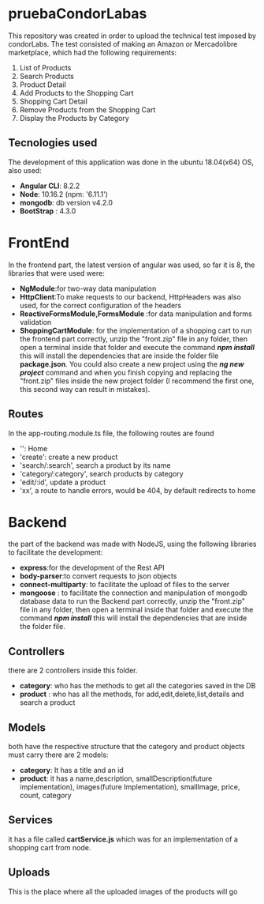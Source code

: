 # pruebaCondorLabas
This repository was created in order to upload the technical test imposed by condorLabs.
The test consisted of making an Amazon or Mercadolibre marketplace, which had the following requirements:
1. List of Products
2. Search Products
3. Product Detail
4. Add Products to the Shopping Cart
5. Shopping Cart Detail
6. Remove Products from the Shopping Cart
7. Display the Products by Category

## Tecnologies used
The development of this application was done in the ubuntu 18.04(x64) OS, also used:
* **Angular CLI**: 8.2.2
* **Node**: 10.16.2 (npm: '6.11.1')
* **mongodb**: db version v4.2.0
* **BootStrap** : 4.3.0

# FrontEnd
In the frontend part, the latest version of angular was used, so far it is 8, the libraries that were used were:
* **NgModule**:for two-way data manipulation
* **HttpClient**:To make requests to our backend, HttpHeaders was also used, for the correct configuration of the headers
* **ReactiveFormsModule,FormsModule** :for data manipulation and forms validation
* **ShoppingCartModule**: for the implementation of a shopping cart
to run the frontend part correctly, unzip the "front.zip" file in any folder, then open a terminal inside that folder and execute the command ***npm install*** this will install the dependencies that are inside the folder file **package.json**.
You could also create a new project using the ***ng new project*** command and when you finish copying and replacing the "front.zip" files inside the new project folder (I recommend the first one, this second way can result in mistakes).

## Routes
In the app-routing.module.ts file, the following routes are found
* '': Home
* 'create': create a new product
* 'search/:search', search a product by its name
* 'category/:category', search products by category
* 'edit/:id', update a product
* 'xx', a route to handle errors, would be 404, by default redirects to home

# Backend
the part of the backend was made with NodeJS, using the following libraries to facilitate the development:
* **express**:for the development of the Rest API
* **body-parser**:to convert requests to json objects
* **connect-multiparty**: to facilitate the upload of files to the server
* **mongoose** : to facilitate the connection and manipulation of mongodb database data
to run the Backend part correctly, unzip the "front.zip" file in any folder, then open a terminal inside that folder and execute the command ***npm install*** this will install the dependencies that are inside the folder file.

## Controllers
there are 2 controllers inside this folder.
* **category**: who has the methods to get all the categories saved in the DB
* **product** : who has all the methods, for add,edit,delete,list,details and search a product

## Models
both have the respective structure that the category and product objects must carry
there are 2 models:
* **category**: It has a title and an id
* **product**: it has a name,description, smallDescription(future implementation), images(future Implementation), smallImage, price, count, category

## Services
it has a file called **cartService.js** which was for an implementation of a shopping cart from node.

## Uploads
This is the place where all the uploaded images of the products will go
